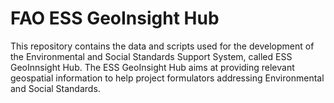 # FAO ESS GeoInsight Hub

This repository contains the data and scripts used for the development of the Environmental and Social Standards Support System, called ESS GeoInnsight Hub. The ESS GeoInsight Hub aims at providing relevant geospatial information to help project formulators addressing Environmental and Social Standards.
